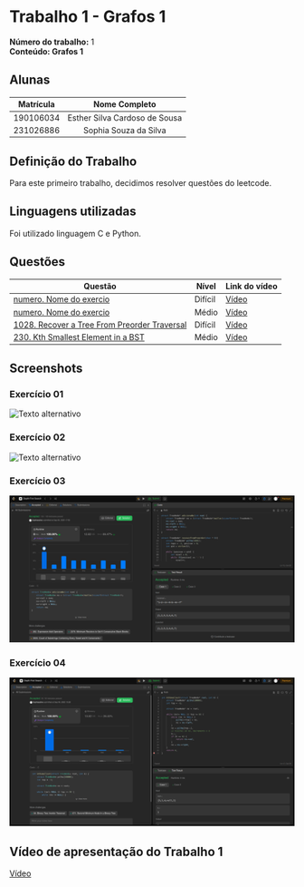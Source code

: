 # Trabalho 1 - Grafos 1

**Número do trabalho:** 1 <br>
**Conteúdo: Grafos 1**

## Alunas

| Matrícula |        Nome Completo       |
|:---------:|:-------------:|
| 190106034 | Esther Silva Cardoso de Sousa |
| 231026886 | Sophia Souza da Silva |

## Definição do Trabalho

Para este primeiro trabalho, decidimos resolver questões do leetcode.

## Linguagens utilizadas

Foi utilizado linguagem C e Python.

## Questões

| Questão | Nível  | Link do vídeo |
|---------|--------|------------------|
| [numero. Nome do exercio]() | Difícil | [Vídeo]() |
| [numero. Nome do exercio]() | Médio | [Vídeo]() |
| [1028. Recover a Tree From Preorder Traversal](https://leetcode.com/problems/recover-a-tree-from-preorder-traversal/description/?envType=problem-list-v2&envId=depth-first-search) | Difícil | [Vídeo]() |
| [230. Kth Smallest Element in a BST](https://leetcode.com/problems/kth-smallest-element-in-a-bst/description/?envType=problem-list-v2&envId=depth-first-search) | Médio | [Vídeo]() |


## Screenshots

### Exercício 01 

![Texto alternativo](caminho/para/imagem.png)

### Exercício 02 

![Texto alternativo](caminho/para/imagem.png)

### Exercício 03 

![Texto alternativo](1028_RecuperaArvore/1028.png)

### Exercício 04

![Exercício 4 - Kth Smallest Element in a BST](230_KgesimoMenor/230.png)


## Vídeo de apresentação do Trabalho 1
[Vídeo]()
